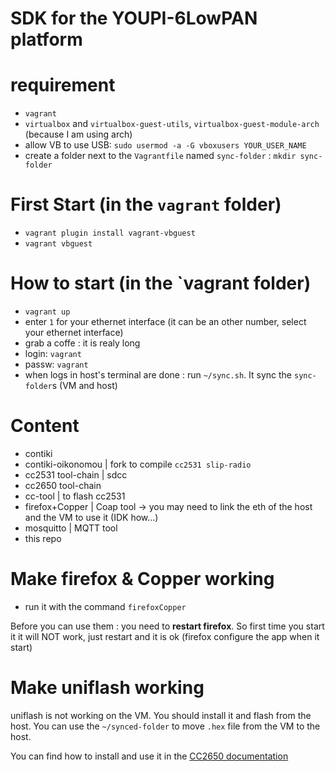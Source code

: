 # SDK for the YOUPI-6LowPAN platform

# requirement
* `vagrant`
* `virtualbox` and `virtualbox-guest-utils`, `virtualbox-guest-module-arch` (because I am using arch)
* allow VB to use USB: `sudo usermod -a -G vboxusers YOUR_USER_NAME`
* create a folder next to the `Vagrantfile` named `sync-folder` : `mkdir sync-folder`

# First Start (in the `vagrant` folder)
* ` vagrant plugin install vagrant-vbguest `
* ` vagrant vbguest `

# How to start (in the `vagrant folder)
* `vagrant up`
* enter `1` for your ethernet interface (it can be an other number, select your ethernet interface)
* grab a coffe : it is realy long
* login: `vagrant`
* passw: `vagrant`
* when logs in host's terminal are done : run `~/sync.sh`. It sync the `sync-folder`s (VM and host)

# Content

* contiki
* contiki-oikonomou | fork to compile `cc2531 slip-radio`
* cc2531 tool-chain | sdcc
* cc2650 tool-chain
* cc-tool           | to flash cc2531
* firefox+Copper    | Coap tool → you may need to link the eth of the host and the VM to use it (IDK how...)
* mosquitto         | MQTT tool
* this repo

# Make firefox & Copper working

* run it with the command `firefoxCopper`

Before you can use them : you need to **restart firefox**. So first time you start it it will NOT work, just restart and it is ok (firefox configure the app when it start)

# Make uniflash working

uniflash is not working on the VM. You should install it and flash from the host. You can use the `~/synced-folder` to move `.hex` file from the VM to the host.

You can find how to install and use it in the [CC2650 documentation](../docs/CC2650)
